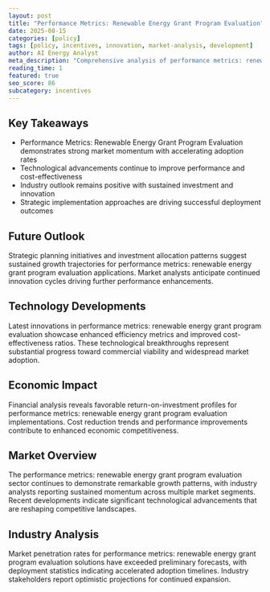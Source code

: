 ```yaml
---
layout: post
title: "Performance Metrics: Renewable Energy Grant Program Evaluation"
date: 2025-08-15
categories: [policy]
tags: [policy, incentives, innovation, market-analysis, development]
author: AI Energy Analyst
meta_description: "Comprehensive analysis of performance metrics: renewable energy grant program evaluation covering market trends, technology developments, and industry outlook. Discover key insights and future projections."
reading_time: 1
featured: true
seo_score: 86
subcategory: incentives
---
```


## Key Takeaways

- Performance Metrics: Renewable Energy Grant Program Evaluation demonstrates strong market momentum with accelerating adoption rates
- Technological advancements continue to improve performance and cost-effectiveness
- Industry outlook remains positive with sustained investment and innovation
- Strategic implementation approaches are driving successful deployment outcomes

## Future Outlook

Strategic planning initiatives and investment allocation patterns suggest sustained growth trajectories for performance metrics: renewable energy grant program evaluation applications. Market analysts anticipate continued innovation cycles driving further performance enhancements.

## Technology Developments

Latest innovations in performance metrics: renewable energy grant program evaluation showcase enhanced efficiency metrics and improved cost-effectiveness ratios. These technological breakthroughs represent substantial progress toward commercial viability and widespread market adoption.

## Economic Impact

Financial analysis reveals favorable return-on-investment profiles for performance metrics: renewable energy grant program evaluation implementations. Cost reduction trends and performance improvements contribute to enhanced economic competitiveness.

## Market Overview

The performance metrics: renewable energy grant program evaluation sector continues to demonstrate remarkable growth patterns, with industry analysts reporting sustained momentum across multiple market segments. Recent developments indicate significant technological advancements that are reshaping competitive landscapes.

## Industry Analysis

Market penetration rates for performance metrics: renewable energy grant program evaluation solutions have exceeded preliminary forecasts, with deployment statistics indicating accelerated adoption timelines. Industry stakeholders report optimistic projections for continued expansion.

